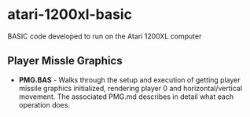 # atari-1200xl-basic
BASIC code developed to run on the Atari 1200XL computer

## Player Missle Graphics
- **PMG.BAS** - Walks through the setup and execution of getting player missile graphics initialized, rendering player 0 and horizontal/vertical movement. The associated PMG.md describes in detail what each operation does.
